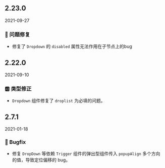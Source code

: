 ## 2.23.0

2021-09-27

### 🐛 问题修复

- 修复了 `Dropdown` 的 `disabled` 属性无法作用在子节点上的bug

## 2.22.0

2021-09-10

### 🆎 类型修正

- `Dropdown` 组件修复了 `droplist` 为必填的问题。

## 2.7.1

2021-01-18

### 🐛 Bugfix

- 修复 `DropDown` 等依赖 `Trigger` 组件的弹出型组件传入 `popupAlign` 多个方向的值，导致定位偏移的 bug。

